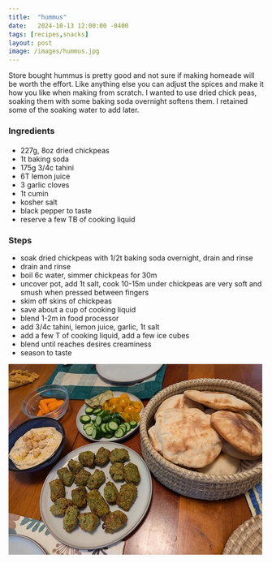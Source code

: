 ```yaml
---
title:  "hummus"
date:   2024-10-13 12:00:00 -0400
tags: [recipes,snacks]
layout: post
image: /images/hummus.jpg
---
```


Store bought hummus is pretty good and not sure if making homeade will be worth the effort.  Like anything else you can adjust the spices and make it how you like when making from scratch.  I wanted to use dried chick peas, soaking them with some baking soda overnight softens them.  I retained some of the soaking water
to add later.

### Ingredients
#### 
- 227g, 8oz dried chickpeas
- 1t baking soda
- 175g 3/4c tahini
- 6T lemon juice
- 3 garlic cloves
- 1t cumin
- kosher salt
- black pepper to taste
- reserve a few TB of cooking liquid

### Steps
- soak dried chickpeas with 1/2t baking soda overnight, drain and rinse
- drain and rinse
- boil 6c water, simmer chickpeas for 30m
- uncover pot, add 1t salt, cook 10-15m under chickpeas are very soft and smush when pressed between fingers
- skim off skins of chickpeas
- save about a cup of cooking liquid
- blend 1-2m in food processor
- add 3/4c tahini, lemon juice, garlic, 1t salt
- add a few T of cooking liquid,  add a few ice cubes
- blend until reaches desires creaminess
- season to taste

![ExtraPicture](images/hummus1.jpg)
